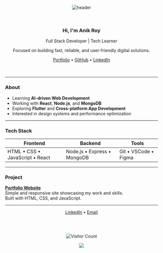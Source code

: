 <!-- 🌐 HEADER -->
<p align="center">
  <img src="https://capsule-render.vercel.app/api?type=waving&color=0:0A192F,100:112240&height=160&section=header&text=Anik%20Roy&fontAlign=50&fontAlignY=35&fontColor=ffffff&fontSize=36" alt="header"/>
</p>

<div align="center" style="background: url('https://i.ibb.co/vxbxJp1/animated-bg-dark.gif'); background-size: cover; padding: 20px; border-radius: 10px;">

### Hi, I'm **Anik Roy**  
Full Stack Developer | Tech Learner  

Focused on building fast, reliable, and user-friendly digital solutions.

[Portfolio](https://ethesonx082531.github.io/MyPortFolio/) • [GitHub](https://github.com/FtZ0de0hZirwfmj1w) • [LinkedIn](https://linkedin.com/in/yourprofile)

</div>

---

### About
- Learning **AI-driven Web Development**
- Working with **React**, **Node.js**, and **MongoDB**
- Exploring **Flutter** and **Cross-platform App Development**
- Interested in design systems and performance optimization

---

### Tech Stack
<div align="center">

| Frontend | Backend | Tools |
|-----------|----------|-------|
| HTML • CSS • JavaScript • React | Node.js • Express • MongoDB | Git • VSCode • Figma |

</div>

---

### Project
**[Portfolio Website](https://ethesonx082531.github.io/MyPortFolio/)**  
Simple and responsive site showcasing my work and skills.  
Built with HTML, CSS, and JavaScript.

---

<div align="center">

[LinkedIn](https://linkedin.com/in/yourprofile) • [Email](mailto:your.email@example.com)

<br><br>

![Visitor Count](https://komarev.com/ghpvc/?username=FtZ0de0hZirwfmj1w&color=00B8D9&style=flat-square)

<p align="center">
  <img src="https://capsule-render.vercel.app/api?type=waving&color=0:112240,100:0A192F&height=80&section=footer"/>
</p>

</div>
